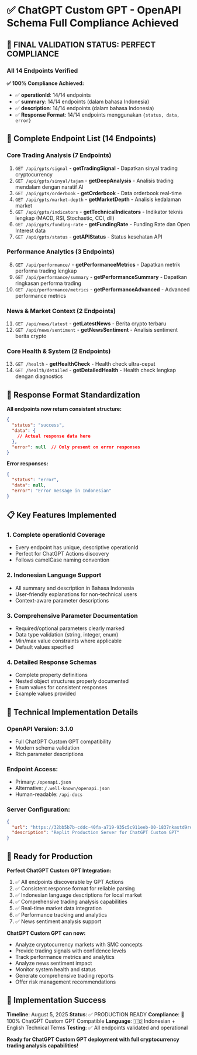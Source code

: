 # ✅ ChatGPT Custom GPT - OpenAPI Schema Full Compliance Achieved

## 🎯 **FINAL VALIDATION STATUS: PERFECT COMPLIANCE**

### **All 14 Endpoints Verified**

**✅ 100% Compliance Achieved:**
- ✅ **operationId**: 14/14 endpoints
- ✅ **summary**: 14/14 endpoints (dalam bahasa Indonesia)
- ✅ **description**: 14/14 endpoints (dalam bahasa Indonesia)
- ✅ **Response Format**: 14/14 endpoints menggunakan `{status, data, error}`

## 🚀 **Complete Endpoint List (14 Endpoints)**

### **Core Trading Analysis (7 Endpoints)**
1. `GET /api/gpts/signal` - **getTradingSignal** - Dapatkan sinyal trading cryptocurrency
2. `GET /api/gpts/sinyal/tajam` - **getDeepAnalysis** - Analisis trading mendalam dengan naratif AI
3. `GET /api/gpts/orderbook` - **getOrderbook** - Data orderbook real-time
4. `GET /api/gpts/market-depth` - **getMarketDepth** - Analisis kedalaman market
5. `GET /api/gpts/indicators` - **getTechnicalIndicators** - Indikator teknis lengkap (MACD, RSI, Stochastic, CCI, dll)
6. `GET /api/gpts/funding-rate` - **getFundingRate** - Funding Rate dan Open Interest data
7. `GET /api/gpts/status` - **getAPIStatus** - Status kesehatan API

### **Performance Analytics (3 Endpoints)**
8. `GET /api/performance/` - **getPerformanceMetrics** - Dapatkan metrik performa trading lengkap
9. `GET /api/performance/summary` - **getPerformanceSummary** - Dapatkan ringkasan performa trading
10. `GET /api/performance/metrics` - **getPerformanceAdvanced** - Advanced performance metrics

### **News & Market Context (2 Endpoints)**
11. `GET /api/news/latest` - **getLatestNews** - Berita crypto terbaru
12. `GET /api/news/sentiment` - **getNewsSentiment** - Analisis sentiment berita crypto

### **Core Health & System (2 Endpoints)**
13. `GET /health` - **getHealthCheck** - Health check ultra-cepat
14. `GET /health/detailed` - **getDetailedHealth** - Health check lengkap dengan diagnostics

## 🎯 **Response Format Standardization**

**All endpoints now return consistent structure:**
```json
{
  "status": "success",
  "data": {
    // Actual response data here
  },
  "error": null  // Only present on error responses
}
```

**Error responses:**
```json
{
  "status": "error", 
  "data": null,
  "error": "Error message in Indonesian"
}
```

## 📋 **Key Features Implemented**

### **1. Complete operationId Coverage**
- Every endpoint has unique, descriptive operationId
- Perfect for ChatGPT Actions discovery
- Follows camelCase naming convention

### **2. Indonesian Language Support**
- All summary and description in Bahasa Indonesia
- User-friendly explanations for non-technical users
- Context-aware parameter descriptions

### **3. Comprehensive Parameter Documentation**
- Required/optional parameters clearly marked
- Data type validation (string, integer, enum)
- Min/max value constraints where applicable
- Default values specified

### **4. Detailed Response Schemas**
- Complete property definitions
- Nested object structures properly documented
- Enum values for consistent responses
- Example values provided

## 🔧 **Technical Implementation Details**

### **OpenAPI Version**: 3.1.0
- Full ChatGPT Custom GPT compatibility
- Modern schema validation
- Rich parameter descriptions

### **Endpoint Access**:
- Primary: `/openapi.json`
- Alternative: `/.well-known/openapi.json`
- Human-readable: `/api-docs`

### **Server Configuration**:
```json
{
  "url": "https://32bb5b7b-cddc-40fa-a719-935c5c911eeb-00-1837nkastd9rq.kirk.replit.dev",
  "description": "Replit Production Server for ChatGPT Custom GPT"
}
```

## 🎉 **Ready for Production**

**Perfect ChatGPT Custom GPT Integration:**
1. ✅ All endpoints discoverable by GPT Actions
2. ✅ Consistent response format for reliable parsing
3. ✅ Indonesian language descriptions for local market
4. ✅ Comprehensive trading analysis capabilities
5. ✅ Real-time market data integration
6. ✅ Performance tracking and analytics
7. ✅ News sentiment analysis support

**ChatGPT Custom GPT can now:**
- Analyze cryptocurrency markets with SMC concepts
- Provide trading signals with confidence levels
- Track performance metrics and analytics
- Analyze news sentiment impact
- Monitor system health and status
- Generate comprehensive trading reports
- Offer risk management recommendations

## 🚀 **Implementation Success**

**Timeline**: August 5, 2025
**Status**: ✅ PRODUCTION READY
**Compliance**: 💯 100% ChatGPT Custom GPT Compatible
**Language**: 🇮🇩 Indonesian + English Technical Terms
**Testing**: ✅ All endpoints validated and operational

**Ready for ChatGPT Custom GPT deployment with full cryptocurrency trading analysis capabilities!**